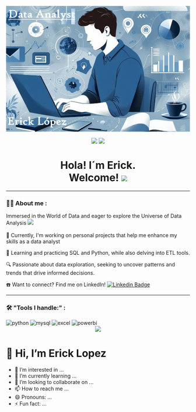 <div id="header" align="center">
  <img src= "perfil.png" width="800"/>
</div>

<div id="badges" align="center">
  
[![](https://img.shields.io/badge/LinkedIn-0077B5?style=for-the-badge&logo=linkedin&logoColor=white)](https://www.google.com) 
[![](https://img.shields.io/badge/Página_Web-yelow?style=for-the-badge&logo=medium&logoColor=white)](https://www.google.com)
  

   
   <h1>
  Hola! I´m Erick. <br> Welcome! 
  <img src="https://media.giphy.com/media/hvRJCLFzcasrR4ia7z/giphy.gif" width="30px"/>
</h1>

---
 <div id="header" align="left">

### :man_technologist: About me :


Immersed in the World of Data and eager to explore the Universe of Data Analysis <img src="https://media.giphy.com/media/v1.Y2lkPTc5MGI3NjExcHh6bWtjb3Q2Z3NwMGtybDk2czhqaGRpM2c1ZGJ5Y3IydGIwMTNnNiZlcD12MV9pbnRlcm5hbF9naWZfYnlfaWQmY3Q9cw/S8TzUKzRPjepzJx37U/giphy.gif" width="60"> <br>
<br>
 👀 Currently, I'm working on personal projects that help me enhance my skills as a data analyst
 
🌱 Learning and practicing SQL and Python, while also delving into ETL tools.

🔍 Passionate about data exploration, seeking to uncover patterns and trends that drive informed decisions.

☎️ Want to connect? Find me on LinkedIn!  [![Linkedin Badge](https://img.shields.io/badge/-Noelia-blue?style=flat&logo=Linkedin&logoColor=white)](https://www.linkedin.com/in/noelianav/)

---
   
 ### :hammer_and_wrench: "Tools I handle:" :
<div id="header" align="left">
  
  <img src="https://img.shields.io/badge/Python-3776AB?style=for-the-badge&logo=python&logoColor=white" alt="python"/>
  </a>
  <img src="https://img.shields.io/badge/MySQL-6DB33F?style=for-the-badge&logo=mysql&logoColor=white" alt="mysql"/>
  </a>
 <img src="https://img.shields.io/badge/Microsoft_Excel-217346?style=for-the-badge&logo=microsoft-excel&logoColor=white" alt="excel"/>
  </a>
 <img src="https://img.shields.io/badge/Power_BI-FFBE00?style=for-the-badge&logo=Power-BI&logoColor=white" alt="powerbi"/>
  </a>
  
</div>



<div id="badges" align="center">
<img src="https://media.giphy.com/media/v1.Y2lkPTc5MGI3NjExdTNmajBram5xeTZqejFobWtuencxZmx5dzg5ZTVqbmtidWs5bnNpZSZlcD12MV9pbnRlcm5hbF9naWZfYnlfaWQmY3Q9cw/ZEUODEtQiUZWGg6IHR/giphy.gif" width="290"> <br>
</div>


# 👋 Hi, I’m Erick Lopez
- 👀 I’m interested in ...
- 🌱 I’m currently learning ...
- 💞️ I’m looking to collaborate on ...
- 📫 How to reach me ...
- 😄 Pronouns: ...
- ⚡ Fun fact: ...



 
